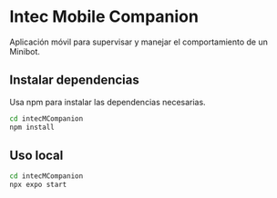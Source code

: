 # Intec Mobile Companion

Aplicación móvil para supervisar y manejar el comportamiento de un Minibot.

## Instalar dependencias

Usa npm para instalar las dependencias necesarias.

```bash
cd intecMCompanion
npm install
```

## Uso local

```bash
cd intecMCompanion
npx expo start
```
